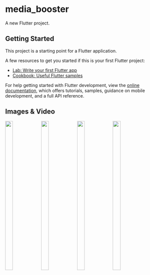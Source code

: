 # media_booster

A new Flutter project.

## Getting Started

This project is a starting point for a Flutter application.

A few resources to get you started if this is your first Flutter project:

- [Lab: Write your first Flutter app](https://docs.flutter.dev/get-started/codelab)
- [Cookbook: Useful Flutter samples](https://docs.flutter.dev/cookbook)

For help getting started with Flutter development, view the
[online documentation](https://docs.flutter.dev/), which offers tutorials,
samples, guidance on mobile development, and a full API reference.

## Images & Video
<p float="center">

<img src="https://user-images.githubusercontent.com/118955280/225601197-1540bc68-9700-4fdf-87db-34ec31f67a3b.png" width=22% height=35%>
<img src="https://user-images.githubusercontent.com/118955280/225601185-62324ee9-ca72-4e59-8bd8-4a366a862e5f.png" width=22% height=35%>
<img src="https://user-images.githubusercontent.com/118955280/225601257-6ec7a980-c323-4f01-b7b3-487c0a3aa6e1.png" width=22% height=35%>
<img src="https://user-images.githubusercontent.com/118955280/225601337-d26dceaf-82e0-4d91-888a-85e4f1dc5554.png" width=22% height=35%>


</p>
  
